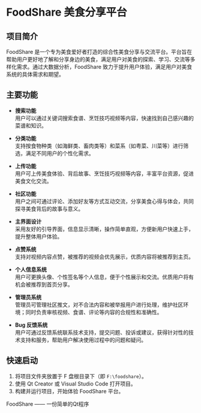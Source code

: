 # FoodShare 美食分享平台

## 项目简介

FoodShare 是一个专为美食爱好者打造的综合性美食分享与交流平台。平台旨在帮助用户更好地了解和分享身边的美食，满足用户对美食的探索、学习、交流等多样化需求。通过大数据分析，FoodShare 致力于提升用户体验，满足用户对美食系统的具体需求和期望。

## 主要功能

- **搜索功能**  
  用户可以通过关键词搜索食谱、烹饪技巧视频等内容，快速找到自己感兴趣的菜谱和知识。

- **分类功能**  
  支持按食物种类（如海鲜类、畜肉类等）和菜系（如粤菜、川菜等）进行筛选，满足不同用户的个性化需求。

- **上传功能**  
  用户可上传美食体验、背后故事、烹饪技巧视频等内容，丰富平台资源，促进美食文化交流。

- **社区功能**  
  用户之间可通过评论、添加好友等方式互动交流，分享美食心得与体会，共同探寻美食背后的故事与意义。

- **主界面设计**  
  采用友好的引导界面，信息显示清晰，操作简单直观，方便新用户快速上手，提升整体用户体验。

- **点赞系统**  
  支持对视频内容点赞，被推荐的视频会优先展示，优质内容将被推荐到主页。

- **个人信息系统**  
  用户可更换头像、个性签名等个人信息，便于个性展示和交流。优质用户将有机会被推荐到首页分享。

- **管理员系统**  
  管理员可管理社区推文，对不合法内容和被举报用户进行处理，维护社区环境；同时负责审核视频、食谱、评论等内容的合规性和准确性。

- **Bug 反馈系统**  
  用户可通过反馈系统联系技术支持，提交问题、投诉或建议，获得针对性的技术支持和服务，帮助用户解决使用过程中的问题和疑问。

## 快速启动

1. 将项目文件夹放置于 F 盘根目录下（即 `F:\foodshare`）。
2. 使用 Qt Creator 或 Visual Studio Code 打开项目。
3. 构建并运行项目，开始体验 FoodShare 平台。

FoodShare —— 一份简单的Qt程序
